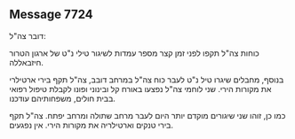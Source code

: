 ## Message 7724

דובר צה"ל:

כוחות צה"ל תקפו לפני זמן קצר מספר עמדות לשיגור טילי נ"ט של ארגון הטרור חיזבאללה.

בנוסף, מחבלים שיגרו טיל נ"ט לעבר כוח צה"ל במרחב דובב, צה"ל תקף בירי ארטילרי את מקורות הירי. 
שני לוחמי צה"ל נפצעו באורח קל ובינוני ופונו לקבלת טיפול רפואי בבית חולים, משפחותיהם עודכנו. 

כמו כן, זוהו שני שיגורים מוקדם יותר היום לעבר מרחב שתולה ומרחב יפתח. צה"ל תקף בירי טנקים וארטילריה את מקורות הירי. אין נפגעים.

